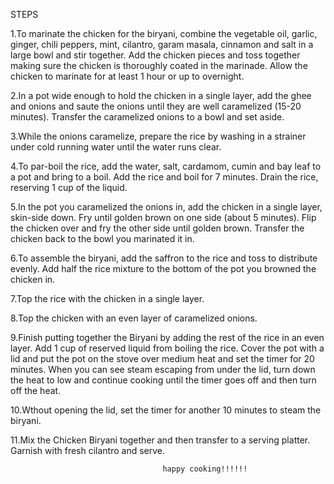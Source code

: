 STEPS

1.To marinate the chicken for the biryani, combine the vegetable oil, garlic, ginger, chili peppers, mint, cilantro, garam masala, cinnamon and salt in a large bowl and stir together. Add the chicken pieces and toss together making sure the chicken is thoroughly coated in the marinade. Allow the chicken to marinate for at least 1 hour or up to overnight.

2.In a pot wide enough to hold the chicken in a single layer, add the ghee and onions and saute the onions until they are well caramelized (15-20 minutes). Transfer the caramelized onions to a bowl and set aside.

3.While the onions caramelize, prepare the rice by washing in a strainer under cold running water until the water runs clear.

4.To par-boil the rice, add the water, salt, cardamom, cumin and bay leaf to a pot and bring to a boil. Add the rice and boil for 7 minutes. Drain the rice, reserving 1 cup of the liquid.

5.In the pot you caramelized the onions in, add the chicken in a single layer, skin-side down. Fry until golden brown on one side (about 5 minutes). Flip the chicken over and fry the other side until golden brown. Transfer the chicken back to the bowl you marinated it in.

6.To assemble the biryani, add the saffron to the rice and toss to distribute evenly. Add half the rice mixture to the bottom of the pot you browned the chicken in.

7.Top the rice with the chicken in a single layer.

8.Top the chicken with an even layer of caramelized onions.

9.Finish putting together the Biryani by adding the rest of the rice in an even layer. Add 1 cup of reserved liquid from boiling the rice. Cover the pot with a lid and put the pot on the stove over medium heat and set the timer for 20 minutes. When you can see steam escaping from under the lid, turn down the heat to low and continue cooking until the timer goes off and then turn off the heat.

10.Wthout opening the lid, set the timer for another 10 minutes to steam the biryani.

11.Mix the Chicken Biryani together and then transfer to a serving platter. Garnish with fresh cilantro and serve.



                                      happy cooking!!!!!!



